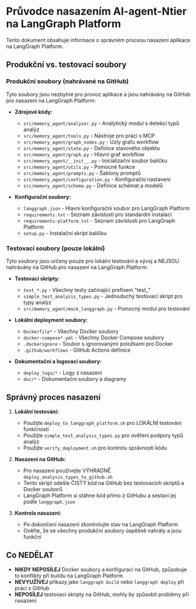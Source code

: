 # Průvodce nasazením AI-agent-Ntier na LangGraph Platform

Tento dokument obsahuje informace o správném procesu nasazení aplikace na LangGraph Platform.

## Produkční vs. testovací soubory

### Produkční soubory (nahrávané na GitHub)
Tyto soubory jsou nezbytné pro provoz aplikace a jsou nahrávány na GitHub pro nasazení na LangGraph Platform:

- **Zdrojové kódy:**
  - `src/memory_agent/analyzer.py` - Analytický modul s detekcí typů analýz
  - `src/memory_agent/tools.py` - Nástroje pro práci s MCP
  - `src/memory_agent/graph_nodes.py` - Uzly grafu workflow
  - `src/memory_agent/state.py` - Definice stavového objektu
  - `src/memory_agent/graph.py` - Hlavní graf workflow
  - `src/memory_agent/__init__.py` - Inicializační soubor balíčku
  - `src/memory_agent/utils.py` - Pomocné funkce
  - `src/memory_agent/prompts.py` - Šablony promptů
  - `src/memory_agent/configuration.py` - Konfigurační nastavení
  - `src/memory_agent/schema.py` - Definice schémat a modelů

- **Konfigurační soubory:**
  - `langgraph.json` - Hlavní konfigurační soubor pro LangGraph Platform
  - `requirements.txt` - Seznam závislostí pro standardní instalaci
  - `requirements-platform.txt` - Seznam závislostí pro LangGraph Platform
  - `setup.py` - Instalační skript balíčku

### Testovací soubory (pouze lokální)
Tyto soubory jsou určeny pouze pro lokální testování a vývoj a NEJSOU nahrávány na GitHub pro nasazení na LangGraph Platform:

- **Testovací skripty:**
  - `test_*.py` - Všechny testy začínající prefixem "test_"
  - `simple_test_analysis_types.py` - Jednoduchý testovací skript pro typy analýz
  - `src/memory_agent/mock_langgraph.py` - Pomocný modul pro testování

- **Lokální deployment soubory:**
  - `Dockerfile*` - Všechny Docker soubory
  - `docker-compose*.yml` - Všechny Docker Compose soubory
  - `.dockerignore` - Soubor s ignorovanými položkami pro Docker
  - `.github/workflows` - GitHub Actions definice

- **Dokumentační a logovací soubory:**
  - `deploy_logs/*` - Logy z nasazení
  - `doc/*` - Dokumentační soubory a diagramy

## Správný proces nasazení

1. **Lokální testování:**
   - Použijte `deploy_to_langgraph_platform.sh` pro LOKÁLNÍ testování funkčnosti
   - Použijte `simple_test_analysis_types.py` pro ověření podpory typů analýz
   - Použijte `verify_deployment.sh` pro kontrolu správnosti kódu

2. **Nasazení na GitHub:**
   - Pro nasazení používejte VÝHRADNĚ `deploy_analysis_types_to_github.sh`
   - Tento skript odešle ČISTÝ kód na GitHub bez testovacích skriptů a Docker souborů
   - LangGraph Platform si stáhne kód přímo z GitHubu a sestaví jej podle `langgraph.json`

3. **Kontrola nasazení:**
   - Po dokončení nasazení zkontrolujte stav na LangGraph Platform
   - Ověřte, že se všechny produkční soubory úspěšně nahrály a jsou funkční

## Co NEDĚLAT

- **NIKDY NEPOSÍLEJ** Docker soubory a konfiguraci na GitHub, způsobuje to konflikty při buildu na LangGraph Platform
- **NEVYUŽÍVEJ** příkazy jako `langgraph build` nebo `langgraph deploy` při práci s GitHub
- **NEPOSÍLEJ** testovací skripty na GitHub, mohly by způsobit problémy při nasazení
